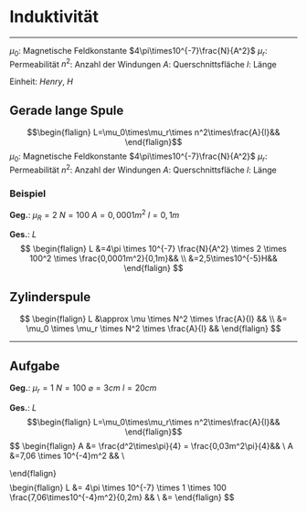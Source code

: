 # Induktivität
___
$\mu_0$: Magnetische Feldkonstante $4\pi\times10^{-7}\frac{N}{A^2}$
$\mu_r$: Permeabilität
$n^2$: Anzahl der Windungen
$A$: Querschnittsfläche
$l$: Länge

Einheit: $Henry$, $H$
## Gerade lange Spule
$$\begin{flalign}
L=\mu_0\times\mu_r\times n^2\times\frac{A}{l}&&
\end{flalign}$$
$\mu_0$: Magnetische Feldkonstante $4\pi\times10^{-7}\frac{N}{A^2}$
$\mu_r$: Permeabilität
$n^2$: Anzahl der Windungen
$A$: Querschnittsfläche
$l$: Länge
### Beispiel
**Geg.**:
$\mu_R=2$
$N=100$
$A=0,0001m^2$
$l=0,1m$

**Ges.**: $L$
$$
\begin{flalign}
L &=4\pi \times 10^{-7} \frac{N}{A^2} \times 2 \times 100^2 \times \frac{0,0001m^2}{0,1m}&& \\
 &=2,5\times10^{-5}H&&
\end{flalign}
$$
## Zylinderspule
$$
\begin{flalign}
L &\approx \mu \times N^2 \times \frac{A}{l} && \\
&= \mu_0 \times \mu_r \times N^2 \times \frac{A}{l} &&
\end{flalign}
$$
___
## Aufgabe
**Geg.**:
$\mu_r=1$
$N=100$
$\varnothing = 3cm$
$l=20cm$

**Ges.**: $L$
$$\begin{flalign}
L=\mu_0\times\mu_r\times n^2\times\frac{A}{l}&&
\end{flalign}$$
$$
\begin{flalign}
A &= \frac{d^2\times\pi}{4} = \frac{0,03m^2\pi}{4}&& \\
A &=7,06 \times 10^{-4}m^2 && \\

\end{flalign}
$$
$$
\begin{flalign}
L &= 4\pi \times 10^{-7} \times 1 \times 100 \frac{7,06\times10^{-4}m^2}{0,2m} && \\
&= 
\end{flalign}
$$
